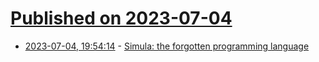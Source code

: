# [Published on 2023-07-04](index.md)

* [2023-07-04, 19:54:14](https://lobste.rs/s/uvh7ve/simula_forgotten_programming_language) - [Simula: the forgotten programming language](https://www.deusinmachina.net/p/simula-the-forgotten-programming)
